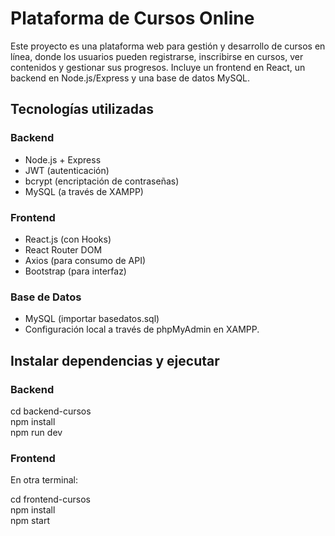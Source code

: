 # **Plataforma de Cursos Online**

Este proyecto es una plataforma web para gestión y desarrollo de cursos en línea, donde los usuarios pueden registrarse, inscribirse en cursos, ver contenidos y gestionar sus progresos.
Incluye un frontend en React, un backend en Node.js/Express y una base de datos MySQL.

## **Tecnologías utilizadas**

### **Backend**
- Node.js + Express
- JWT (autenticación)
- bcrypt (encriptación de contraseñas)
- MySQL (a través de XAMPP)

### **Frontend**
- React.js (con Hooks)
- React Router DOM
- Axios (para consumo de API)
- Bootstrap (para interfaz)

### **Base de Datos**
- MySQL (importar basedatos.sql)
- Configuración local a través de phpMyAdmin en XAMPP.

## **Instalar dependencias y ejecutar**

### **Backend**
cd backend-cursos  
npm install  
npm run dev

### **Frontend**
En otra terminal:  

cd frontend-cursos  
npm install  
npm start
